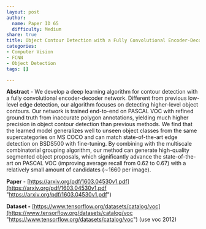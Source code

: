 ```yaml
---
layout: post
author:
  name: Paper ID 65
  difficulty: Medium
share: true
title: Object Contour Detection with a Fully Convolutional Encoder-Decoder Network
categories:
- Computer Vision
- FCNN
- Object Detection
tags: []

---
```

**Abstract** - We develop a deep learning algorithm for contour detection with a fully convolutional encoder-decoder network. Different from previous low-level edge detection, our algorithm focuses on detecting higher-level object contours. Our network is trained end-to-end on PASCAL VOC with refined ground truth from inaccurate polygon annotations, yielding much higher precision in object contour detection than previous methods. We find that the learned model generalizes well to unseen object classes from the same supercategories on MS COCO and can match state-of-the-art edge detection on BSDS500 with fine-tuning. By combining with the multiscale combinatorial grouping algorithm, our method can generate high-quality segmented object proposals, which significantly advance the state-of-the-art on PASCAL VOC (improving average recall from 0.62 to 0.67) with a relatively small amount of candidates (∼1660 per image).

**Paper** - [https://arxiv.org/pdf/1603.04530v1.pdf](https://arxiv.org/pdf/1603.04530v1.pdf "https://arxiv.org/pdf/1603.04530v1.pdf")

**Dataset -** [https://www.tensorflow.org/datasets/catalog/voc](https://www.tensorflow.org/datasets/catalog/voc "https://www.tensorflow.org/datasets/catalog/voc") (use voc 2012)